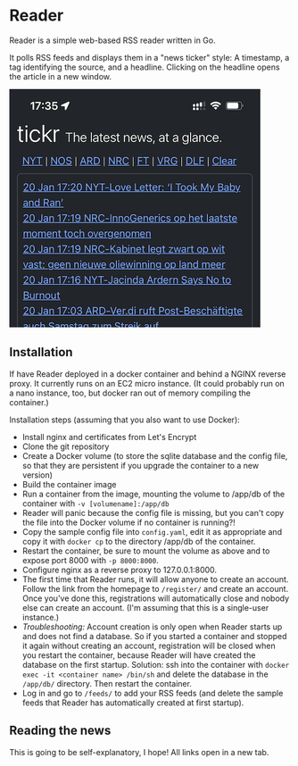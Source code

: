 # Reader

Reader is a simple web-based RSS reader written in Go.

It polls RSS feeds and displays them in a "news ticker" style: A timestamp, a tag identifying the source, and a headline. Clicking on the headline opens the article in a new window.

![](docs/tickr.png)

## Installation

If have Reader deployed in a docker container and behind a NGINX reverse proxy. It currently runs on an EC2 micro instance. (It could probably run on a nano instance, too, but docker ran out of memory compiling the container.)

Installation steps (assuming that you also want to use Docker):
- Install nginx and certificates from Let's Encrypt
- Clone the git repository
- Create a Docker volume (to store the sqlite database and the config file, so that they are persistent if you upgrade the container to a new version)
- Build the container image
- Run a container from the image, mounting the volume to /app/db of the container with `-v [volumename]:/app/db`
- Reader will panic because the config file is missing, but you can't copy the file into the Docker volume if no container is running?! 
- Copy the sample config file into `config.yaml`, edit it as appropriate and copy it with `docker cp` to the directory /app/db of the container.
- Restart the container, be sure to mount the volume as above and to expose port 8000 with `-p 8000:8000`.
- Configure nginx as a reverse proxy to 127.0.0.1:8000. 
- The first time that Reader runs, it will allow anyone to create an account. Follow the link from the homepage to `/register/` and create an account. Once you've done this, registrations will automatically close and nobody else can create an account. (I'm assuming that this is a single-user instance.)
- *Troubleshooting:* Account creation is only open when Reader starts up and does not find a database. So if you started a container and stopped it again without creating an account, registration will be closed when you restart the container, because Reader will have created the database on the first startup. Solution: ssh into the container with `docker exec -it <container name> /bin/sh` and delete the database in the `/app/db/` directory. Then restart the container.
- Log in and go to `/feeds/` to add your RSS feeds (and delete the sample feeds that Reader has automatically created at first startup).

## Reading the news

This is going to be self-explanatory, I hope! All links open in a new tab.

